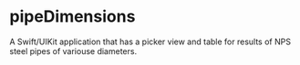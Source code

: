 # pipeDimensions
A Swift/UIKit application that has a picker view and table for results of NPS steel pipes of variouse diameters.


